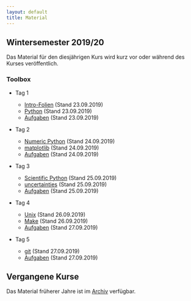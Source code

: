 ```yaml
---
layout: default
title: Material
---
```



## Wintersemester 2019/20

Das Material für den diesjährigen Kurs wird kurz vor oder während des
Kurses veröffentlich.

### Toolbox

- Tag 1
    - [Intro-Folien](files/archive/2019/intro.pdf) (Stand 23.09.2019)
    - [Python](files/archive/2019/python.html) (Stand 23.09.2019)
    - [Aufgaben](files/archive/2019/exercises-toolbox-1.zip) (Stand 23.09.2019)

- Tag 2
    - [Numeric Python](files/archive/2019/numeric-python.html) (Stand 24.09.2019)
    - [matplotlib](files/archive/2019/matplotlib.html) (Stand 24.09.2019)
    - [Aufgaben](files/archive/2019/exercises-toolbox-2.zip) (Stand 24.09.2019)

- Tag 3
    - [Scientific Python](files/archive/2019/scientific-python.html) (Stand 25.09.2019)
    - [uncertainties](files/archive/2019/uncertainties.html) (Stand 25.09.2019)
    - [Aufgaben](files/archive/2019/exercises-toolbox-3.zip) (Stand 25.09.2019)

- Tag 4
    - [Unix](files/archive/2019/unix.pdf) (Stand 26.09.2019)
    - [Make](files/archive/2019/make.pdf) (Stand 26.09.2019)
    - [Aufgaben](files/archive/2019/exercises-toolbox-4.zip) (Stand 27.09.2019)

- Tag 5 
    - [git](files/archive/2019/git.pdf) (Stand 27.09.2019)
    - [Aufgaben](files/archive/2019/exercises-toolbox-5.zip) (Stand 27.09.2019)

## Vergangene Kurse

Das Material früherer Jahre ist im [Archiv](archive.html) verfügbar.
